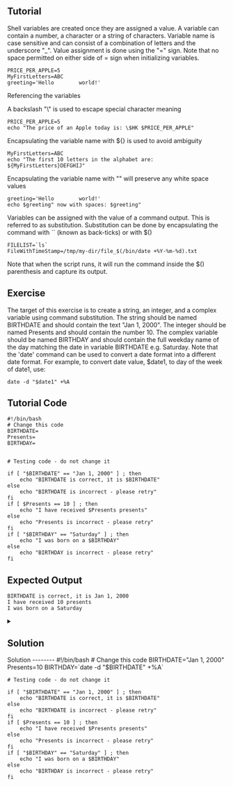 Tutorial
--------
Shell variables are created once they are assigned a value. A variable can contain a number, a character or a string of characters. Variable name is case sensitive and can consist of a combination of letters and the underscore "_". 
Value assignment is done using the "=" sign. Note that no space permitted on either side of = sign when initializing variables.

    PRICE_PER_APPLE=5
    MyFirstLetters=ABC
    greeting='Hello        world!'

Referencing the variables

A backslash "\\" is used to escape special character meaning

    PRICE_PER_APPLE=5
    echo "The price of an Apple today is: \$HK $PRICE_PER_APPLE"

Encapsulating the variable name with ${} is used to avoid ambiguity

    MyFirstLetters=ABC
    echo "The first 10 letters in the alphabet are: ${MyFirstLetters}DEFGHIJ"

Encapsulating the variable name with "" will preserve any white space values
   
    greeting='Hello        world!'
    echo $greeting" now with spaces: $greeting"

Variables can be assigned with the value of a command output. This is referred to as substitution. Substitution can be done by encapsulating the command with `` (known as back-ticks) or with $()

    FILELIST=`ls`
    FileWithTimeStamp=/tmp/my-dir/file_$(/bin/date +%Y-%m-%d).txt

Note that when the script runs, it will run the command inside the $() parenthesis and capture its output.

Exercise
--------
The target of this exercise is to create a string, an integer, and a complex variable using command substitution.
The string should be named BIRTHDATE and should contain the text "Jan 1, 2000".
The integer should be named Presents and should contain the number 10.
The complex variable should be named BIRTHDAY and should contain the full weekday name of the day matching the date in variable BIRTHDATE e.g. Saturday.
Note that the 'date' command can be used to convert a date format into a different date format. For example, to convert date value, $date1, to day of the week of date1, use: 

```
date -d "$date1" +%A
```

Tutorial Code
-------------
    #!/bin/bash
    # Change this code
    BIRTHDATE=
    Presents=
    BIRTHDAY=
    
    
    # Testing code - do not change it
    
    if [ "$BIRTHDATE" == "Jan 1, 2000" ] ; then
        echo "BIRTHDATE is correct, it is $BIRTHDATE"
    else
        echo "BIRTHDATE is incorrect - please retry"
    fi
    if [ $Presents == 10 ] ; then
        echo "I have received $Presents presents"
    else
        echo "Presents is incorrect - please retry"
    fi
    if [ "$BIRTHDAY" == "Saturday" ] ; then
        echo "I was born on a $BIRTHDAY"
    else
        echo "BIRTHDAY is incorrect - please retry"
    fi

Expected Output
---------------
    BIRTHDATE is correct, it is Jan 1, 2000
    I have received 10 presents
    I was born on a Saturday






<details>
<summary><h2>Solution</h2></summary>
<ul><li>Create The script using the following command</li></ul>
<pre>vim hello-world.sh</pre>
<ul><li>Copy The Following code into the file you just created</li></ul>
<pre>#!/bin/bash<br># Change this code<br>BIRTHDATE="Jan 1, 2000"
<br>Presents=10<br> BIRTHDAY=`date -d "$BIRTHDATE" +%A`<br><br># Testing code - do not change it<br>if [ "$BIRTHDATE" == "Jan 1, 2000" ] ; then
<br><br><br><br><br><br>
</pre>
<ul><li>Modify Goodbye with Hello, than save and exit the file</li></ul>
<ul><li>Make it executable using this Command</li></ul>
<pre>chmod +x hello-world.sh </pre>
<ul><li>Execute it using this command</li></ul>
<pre>./hello-world.sh   </pre>
</details>
Solution
--------
    #!/bin/bash
    # Change this code
    BIRTHDATE="Jan 1, 2000"
    Presents=10
    BIRTHDAY=`date -d "$BIRTHDATE" +%A`
    
    
    # Testing code - do not change it
    
    if [ "$BIRTHDATE" == "Jan 1, 2000" ] ; then
        echo "BIRTHDATE is correct, it is $BIRTHDATE"
    else
        echo "BIRTHDATE is incorrect - please retry"
    fi
    if [ $Presents == 10 ] ; then
        echo "I have received $Presents presents"
    else
        echo "Presents is incorrect - please retry"
    fi
    if [ "$BIRTHDAY" == "Saturday" ] ; then
        echo "I was born on a $BIRTHDAY"
    else
        echo "BIRTHDAY is incorrect - please retry"
    fi
